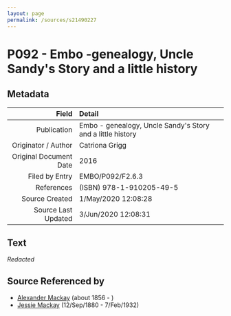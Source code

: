 ```yaml
---
layout: page
permalink: /sources/s21490227
---
```


# P092 - Embo -genealogy, Uncle Sandy's Story and a little history

## Metadata
Field | Detail
---:|:---
Publication | Embo - genealogy, Uncle Sandy's Story and a little history
Originator / Author | Catriona Grigg
Original Document Date | 2016
Filed by Entry | EMBO/P092/F2.6.3
References | (ISBN) 978-1-910205-49-5
Source Created | 1/May/2020 12:08:28
Source Last Updated | 3/Jun/2020 12:08:31

## Text

_Redacted_

## Source Referenced by

* [Alexander Mackay](../people/@24272756@-alexander-mackay-b1856-d.md) (about 1856 - )
* [Jessie Mackay](../people/@32677248@-jessie-mackay-b1880-9-12-d1932-2-7.md) (12/Sep/1880 - 7/Feb/1932)
